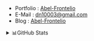 ##

- Portfolio : [Abel-Frontelio](https://portfolio-abel.netlify.app/)
- E-Mail : dn10003@gmail.com
- Blog : [Abel-Frontelio](https://kdn0325.github.io/)

<details>
  <summary>📊GitHub Stats</summary>
  <img src="https://stats.hyochan.dev/api/github-stats-advanced?login=kdn0325"  width="600" /></a>
  <img src="https://stats.hyochan.dev/api/github-trophies?login=kdn0325" width="720" /></a>
</details>
